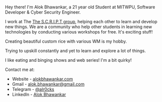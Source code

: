 

Hey there! I'm Alok Bhawankar, a 21 year old Student at MITWPU, Software Developer & Cyber Security Engineer. 

I work at The [The S.C.R.I.P.T group](https://thescriptgroup.in), helping each other to learn and develop new things.
We are a community who help other students in learning new technologies by conducting various workshops for free. It's exciting stuff!

Creating beautiful custom rice with various WM is my hobby.

Trying to upskill constantly and yet to learn and explore a lot of things.

I like eating and binging shows and web series!
I'm a bit quirky!

Contact me at:
- Website - [alokbhawankar.com](http://alokbhawankar.com)
- Gmail - [alok.bhawankar@gmail.com](mailto:alok.bhawankar@gmail.com)
- Telegram - [@alr0cks](https://t.me/alr0cks)
- LinkedIn - [Alok Bhawankar](https://www.linkedin.com/in/alokbhawankar)
